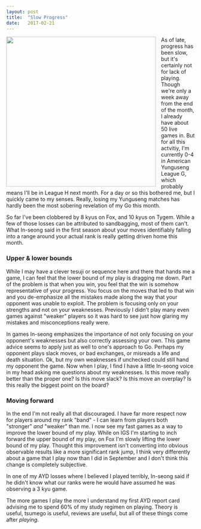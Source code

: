 ```yaml
---
layout: post
title:  "Slow Progress"
date:   2017-02-21
---
```


<image width="400" style="float: left; margin-right: 1em;"
src="http://swannodette.github.io/baduk/assets/images/turtle.jpg"></image>

As of late, progress has been slow, but it's certainly not for lack of
playing. Though we're only a week away from the end of the month, I
already have about 50 live games in. But for all this actvitiy, I'm
currently 0-4 in American Yunguseng League G, which probably means I'll
be in League H next month. For a day or so this bothered me, but I
quickly came to my senses. Really, losing my Yunguseng matches has
hardly been the most sobering revelation of my Go this month.

So far I've been clobbered by 8 kyus on Fox, and 10 kyus on
Tygem. While a few of those losses can be attributed to sandbagging,
most of them can't. What In-seong said in the first season about your
moves identifiably falling into a range around your actual rank is
really getting driven home this month.

### Upper & lower bounds

While I may have a clever tesuji or sequence here and there that hands
me a game, I can feel that the lower bound of my play is dragging me
down. Part of the problem is that when you win, you feel that the win
is somehow representative of your progress. You focus on the moves
that led to that win and you de-emphasize all the mistakes made along
the way that your opponent was unable to exploit. The problem is
focusing only on your strengths and not on your weaknesses. Previously I
didn't play many even games against "weaker" players so it was hard to
see just how glaring my mistakes and misconceptions really were.

In games In-seong emphasizes the importance of not only focusing on
your opponent's weaknesses but also correctly assessing your own. This
game advice seems to apply just as well to one's approach to
Go. Perhaps my opponent plays slack moves, or bad exchanges, or
misreads a life and death situation. Ok, but my own weaknesses if
unchecked could still hand my opponent the game. Now when I play, I
find I have a little In-seong voice in my head asking me questions
about my weaknesses. Is this move really better than the proper one?
Is this move slack? Is this move an overplay? Is this really the
biggest point on the board?

### Moving forward

In the end I'm not really all that discouraged. I have far more
respect now for players around my rank "band" - I can learn from
players both "stronger" *and* "weaker" than me. I now see my fast
games as a way to improve the lower bound of my play. While on IGS I'm
starting to inch forward the upper bound of my play, on Fox I'm slowly
lifting the lower bound of my play. Thought this improvement isn't
converting into obvious observable results like a more significant
rank jump, I think very differently about a game that I play now than
I did in September and I don't think this change is completely
subjective.

In one of my AYD losses where I believed I played terribly, In-seong
said if he didn't know what our ranks were he would have assumed he
was observing a 3 kyu game.

The more games I play the more I understand my first AYD report card
advising me to spend 60% of my study regimen on playing. Theory is
useful, tsumego is useful, reviews are useful, but all of these things
come after *playing*.
